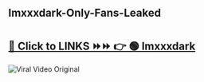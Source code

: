 
 ## Imxxxdark-Only-Fans-Leaked

# <h2><a href="https://clipsfans.com/Imxxxdark&ref=git">🔗 Click to LINKS ⏩⏩ 👉 🟢 Imxxxdark </a></h2>

<a href="https://clipsfans.com/Imxxxdark&ref=git" rel="nofollow" data-target="animated-image.originalLink"><img src="https://i.ibb.co.com/xMMVF88/686577567.gif" alt="Viral Video Original" style="max-width: 100%; display: inline-block;" data-target="animated-image.originalImage"></a>
